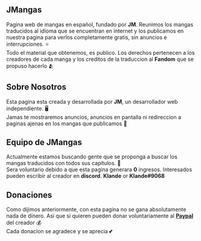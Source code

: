## JMangas
Pagina web de mangas en español, fundado por **JM**. Reunimos los mangas traducidos al idioma que se encuentran en internet y los publicamos en nuestra pagina para verlos completamente gratis, sin anuncios e interrupciones. ⭐<br>
Todo el material que obtenemos, es publico. Los derechos pertenecen a los creadores de cada manga y los creditos de la traduccion al **Fandom** que se propuso hacerlo 🫂
## Sobre Nosotros
Esta pagina esta creada y desarrollada por **JM**, un desarrollador web independiente. 🖥️<br>
Jamas te mostraremos anuncios, anuncios en pantalla ni redireccion a paginas ajenas en los mangas que publicamos 🙂
## Equipo de JMangas
Actualmente estamos buscando gente que se proponga a buscar los mangas traducidos con todos sus capitulos. 🚧<br>
Sera voluntario debido a que esta pagina generara **0** ingresos. Interesados pueden escribir al creador en **discord**. **Klande** or **Klande#9068**<br>
## Donaciones
Como dijimos anteriormente, con esta pagina no se gana absolutamente nada de dinero. Asi que si quieren pueden donar voluntariamente al **[Paypal](https://pito.com)** del creador 💰<br>
Cada donacion se agradece y se aprecia 💕
